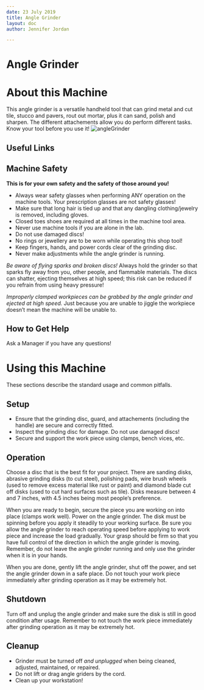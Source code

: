 ```yaml
---
date: 23 July 2019
title: Angle Grinder
layout: doc
author: Jennifer Jordan

---
```


# Angle Grinder


# About this Machine
This angle grinder is a versatile handheld tool that can grind metal and cut tile, stucco and pavers, rout out mortar, plus it can sand, polish and sharpen. The different attachements allow you do perform different tasks. Know your tool before you use it!
![angleGrinder](/doc/equip/shop/img/angleGrinder.jpg)

## Useful Links


## Machine Safety
**This is for your own safety and the safety of those around you!**
- Always wear safety glasses when performing ANY operation on the machine tools. Your prescription glasses are not safety glasses!
- Make sure that long hair is tied up and that any dangling clothing/jewelry is removed, including gloves.
- Closed toes shoes are required at all times in the machine tool area.
- Never use machine tools if you are alone in the lab.
- Do not use damaged discs! 
- No rings or jewellery are to be worn while operating this shop tool! 
- Keep fingers, hands, and power cords clear of the grinding disc. 
- Never make adjustments while the angle grinder is running. 

*Be aware of flying sparks and broken discs!* Always hold the grinder so that sparks fly away from you, other people, and flammable materials. The discs can shatter, ejecting themselves at high speed; this risk can be reduced if you refrain from using heavy pressure!

*Improperly clamped workpieces can be grabbed by the angle grinder and ejected at high speed.* Just because you are unable to jiggle the workpiece doesn’t mean the machine will be unable to.

## How to Get Help
Ask a Manager if you have any questions!

# Using this Machine
These sections describe the standard usage and common pitfalls.

## Setup
- Ensure that the grinding disc, guard, and attachements (including the handle) are secure and correctly fitted. 
- Inspect the grinding disc for damage. Do not use damaged discs!
- Secure and support the work piece using clamps, bench vices, etc. 

## Operation 
Choose a disc that is the best fit for your project. There are sanding disks, abrasive grinding disks (to cut steel), polishing pads, wire brush wheels (used to remove excess material like rust or paint) and diamond blade cut off disks (used to cut hard surfaces such as tile). Disks measure between 4 and 7 inches, with 4.5 inches being most people’s preference.

When you are ready to begin, secure the piece you are working on into place (clamps work well). Power on the angle grinder. The disk must be spinning before you apply it steadily to your working surface. Be sure you allow the angle grinder to reach operating speed before applying to work piece and increase the load gradually. Your grasp should be firm so that you have full control of the direction in which the angle grinder is moving. Remember, do not leave the angle grinder running and only use the grinder when it is in your hands. 

When you are done, gently lift the angle grinder, shut off the power, and set the angle grinder down in a safe place. Do not touch your work piece immediately after grinding operation as it may be extremely hot.

## Shutdown
Turn off and unplug the angle grinder and make sure the disk is still in good condition after usage. Remember to not touch the work piece immediately after grinding operation as it may be extremely hot. 

## Cleanup
- Grinder must be turned off *and unplugged* when being cleaned, adjusted, maintained, or repaired. 
- Do not lift or drag angle griders by the cord.
- Clean up your workstation!
